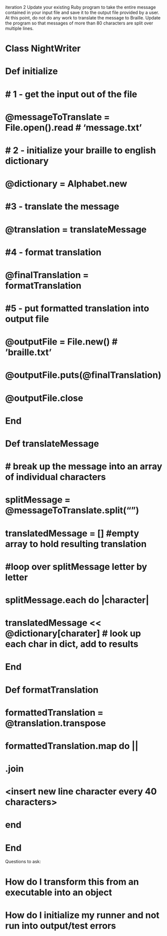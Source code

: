 iteration 2
Update your existing Ruby program to take the entire message contained in your input file and save it to the output file provided by a user. At this point, do not do any work to translate the message to Braille.
Update the program so that messages of more than 80 characters are split over multiple lines.





# Class NightWriter
#    Def initialize
#       # 1 - get the input out of the file
#       @messageToTranslate = File.open(<file containing message>).read # ‘message.txt’
     
#       # 2 - initialize your braille to english dictionary
#       @dictionary = Alphabet.new
      
#       #3 - translate the message
#       @translation = translateMessage

#       #4 - format translation
#       @finalTranslation = formatTranslation 

#       #5 - put formatted translation into output file
#       @outputFile = File.new(<output file name>) # ’braille.txt’
#       @outputFile.puts(@finalTranslation)
#       @outputFile.close
#    End

#    Def translateMessage
#       # break up the message into an array of individual characters
#       splitMessage = @messageToTranslate.split(“”)
      
#       translatedMessage = [] #empty array to hold resulting translation
#       #loop over splitMessage letter by letter
#       splitMessage.each do |character|
#           translatedMessage << @dictionary[charater] # look up each char in dict, add to results
#    End 

#    Def formatTranslation
#        formattedTranslation = @translation.transpose
#        formattedTranslation.map do |<thing>|
#           <thing>.join
#           <insert new line character every 40 characters>
#        end
# End

Questions to ask:
# How do I transform this from an executable into an object 
# How do I initialize my runner and not run into output/test errors
